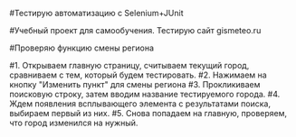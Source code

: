 #Тестирую автоматизацию с Selenium+JUnit

#Учебный проект для самообучения. Тестирую сайт gismeteo.ru

#Проверяю функцию смены региона

#1. Открываем главную страницу, считываем текущий город, сравниваем с тем, который будем тестировать.
#2. Нажимаем на кнопку "Изменить пункт" для смены региона
#3. Прокликиваем поисковую строку, затем вводим название тестируемого города.
#4. Ждем появления всплывающего элемента с результатами поиска, выбираем первый из них.
#5. Снова попадаем на главную, проверяем, что город изменился на нужный.
